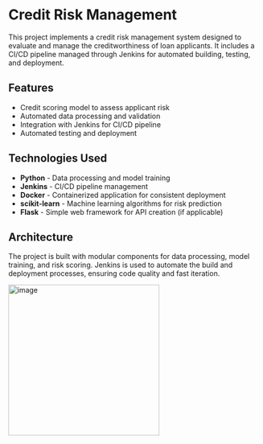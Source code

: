 # Credit Risk Management

This project implements a credit risk management system designed to evaluate and manage the creditworthiness of loan applicants. It includes a CI/CD pipeline managed through Jenkins for automated building, testing, and deployment.


## Features
- Credit scoring model to assess applicant risk
- Automated data processing and validation
- Integration with Jenkins for CI/CD pipeline
- Automated testing and deployment

## Technologies Used
- **Python** - Data processing and model training
- **Jenkins** - CI/CD pipeline management
- **Docker** - Containerized application for consistent deployment
- **scikit-learn** - Machine learning algorithms for risk prediction
- **Flask** - Simple web framework for API creation (if applicable)
  
## Architecture
The project is built with modular components for data processing, model training, and risk scoring. Jenkins is used to automate the build and deployment processes, ensuring code quality and fast iteration.

<img src="https://github.com/user-attachments/assets/80e57788-4386-4c80-a3b1-63c804c3f87d" alt="image" width="300"/>



